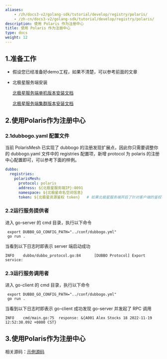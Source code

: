 ```yaml
---
aliases:
    - /zh/docs3-v2/golang-sdk/tutorial/develop/registry/polaris/
    - /zh-cn/docs3-v2/golang-sdk/tutorial/develop/registry/polaris/
description: 使用 Polaris 作为注册中心
title: 使用 Polaris 作为注册中心
type: docs
weight: 12
---
```








## 1.准备工作

- 假设您已经准备好demo工程，如果不清楚，可以参考前面的文章
- 北极星服务端安装

    [北极星服务端单机版本安装文档](https://polarismesh.cn/docs/%E4%BD%BF%E7%94%A8%E6%8C%87%E5%8D%97/%E6%9C%8D%E5%8A%A1%E7%AB%AF%E5%AE%89%E8%A3%85/%E5%8D%95%E6%9C%BA%E7%89%88%E5%AE%89%E8%A3%85/)

    [北极星服务端集群版本安装文档](https://polarismesh.cn/docs/%E4%BD%BF%E7%94%A8%E6%8C%87%E5%8D%97/%E6%9C%8D%E5%8A%A1%E7%AB%AF%E5%AE%89%E8%A3%85/%E9%9B%86%E7%BE%A4%E7%89%88%E5%AE%89%E8%A3%85/)

## 2.使用Polaris作为注册中心

### 2.1dubbogo.yaml 配置文件

当前 PolarisMesh 已实现了 dubbogo 的注册发现扩展点，因此你只需要调整你的 dubbogo.yaml 文件中的 registries 配置项，新增 protocol 为 polaris 的注册中心配置即可，可以参考下面的样例。

```yaml
dubbo:
  registries:
    polarisMesh:
      protocol: polaris 
      address: ${北极星服务端IP}:8091
      namespace: ${北极星命名空间信息}
      token: ${北极星资源鉴权 token}   # 如果北极星服务端开启了针对客户端的鉴权，则需要配置该参数
```

### 2.2运行服务提供者

进入 go-server 的 cmd 目录，执行以下命令

```
 export DUBBO_GO_CONFIG_PATH="../conf/dubbogo.yml"
 go run .
```

当看到以下日志时即表示 server 端启动成功

```log
INFO    dubbo/dubbo_protocol.go:84      [DUBBO Protocol] Export service: 
```


### 2.3运行服务调用者

进入 go-client 的 cmd 目录，执行以下命令


```
 export DUBBO_GO_CONFIG_PATH="../conf/dubbogo.yml"
 go run .
```

当看到以下日志时即表示 go-client 成功发现 go-server 并发起了 RPC 调用

```log
INFO    cmd/main.go:75  response: &{A001 Alex Stocks 18 2022-11-19 12:52:38.092 +0800 CST}
```

## 3.使用Polaris作为注册中心
相关源码：[示例源码](https://github.com/apache/dubbo-go-samples/tree/master/polaris/registry)